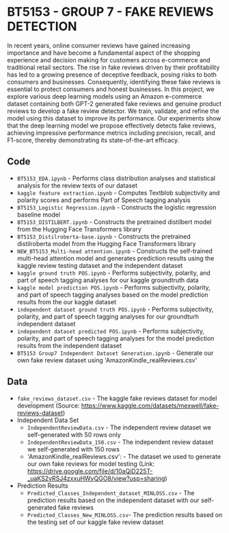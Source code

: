 # BT5153 - GROUP 7 - FAKE REVIEWS DETECTION

In recent years, online consumer reviews have gained increasing importance and have become a fundamental aspect of the shopping experience and decision making for customers across e-commerce and traditional retail sectors. The rise in fake reviews driven by their profitability has led to a growing presence of deceptive feedback, posing risks to both consumers and businesses. Consequently, identifying these fake reviews is essential to protect consumers and honest businesses. In this project, we explore various deep learning models using an Amazon e-commerce dataset containing both GPT-2 generated fake reviews and genuine product reviews to develop a fake review detector. We train, validate, and refine the model using this dataset to improve its performance. Our experiments show that the deep learning model we propose effectively detects fake reviews, achieving impressive performance metrics including precision, recall, and F1-score, thereby demonstrating its state-of-the-art efficacy.

## Code
- `BT5153_EDA.ipynb` - Performs class distribution analyses and statistical analysis for the review texts of our dataset
- `kaggle feature extraction.ipynb` - Computes Textblob subjectivity and polarity scores and performs Part of Speech tagging analysis
- `BT5153_Logistic Regression.ipynb` - Constructs the logistic regression baseline model 
- `BT5153_DISTILBERT.ipynb` - Constructs the pretrained distilbert model from the Hugging Face Transformers library
- `BT5153_Distilroberta-base.ipynb` - Constructs the pretrained distilroberta model from the Hugging Face Transformers library
- `NEW_BT5153_Multi-head attention.ipynb` - Constructs the self-trained multi-head attention model and generates prediction results using the kaggle review testing dataset and the independent dataset 
- `kaggle ground truth POS.ipynb` - Performs subjectivity, polarity, and part of speech tagging analyses for our kaggle groundtruth data
- `kaggle model prediction POS.ipynb` - Performs subjectivity, polarity, and part of speech tagging analyses based on the model prediction results from the our kaggle dataset
- `independent dataset ground truth POS.ipynb` - Performs subjectivity, polarity, and part of speech tagging analyses for our groundturh independent dataset
- `independent dataset predicted POS.ipynb` - Performs subjectivity, polarity, and part of speech tagging analyses for the model prediction results from the independent dataset
- `BT5153 Group7 Independent Dataset Generation.ipynb` - Generate our own fake review dataset using 'AmazonKindle_realReviews.csv'

## Data
- `fake_reviews_dataset.csv` - The kaggle fake reviews dataset for model development (Source: https://www.kaggle.com/datasets/mexwell/fake-reviews-dataset)
- Independent Data Set
  - `IndependentReviewData.csv` - The independent review dataset we self-generated with 50 rows only
  - `IndependentReviewData_150.csv` - The independent review dataset we self-generated with 150 rows
  - 'AmazonKindle_realReviews.csv': - The dataset we used to generate our own fake reviews for model testing (Link: https://drive.google.com/file/d/10aQjD225T-_uaKS2vRSJ4zxxuHWyQGO8/view?usp=sharing)
- Prediction Results
  - `Predicted_Classes_Independent_dataset_MINLOSS.csv` - The prediction results based on the independent dataset with our self-generated fake reviews 
  - `Predicted_Classes_New_MINLOSS.csv`- The prediction results based on the testing set of our kaggle fake review dataset
  
  
  



